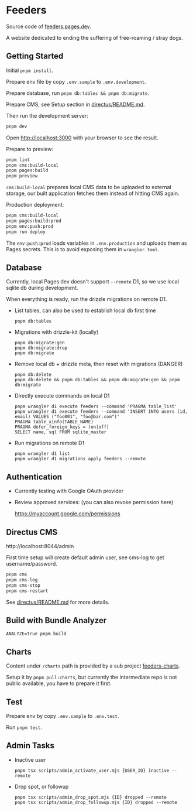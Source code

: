 # Feeders

Source code of [feeders.pages.dev][].

A website dedicated to ending the suffering of free-roaming / stray dogs.


## Getting Started

Initial `pnpm install`.

Prepare env file by copy `.env.sample` to `.env.development`.

Prepare database, run `pnpm db:tables && pnpm db:migrate`.

Prepare CMS, see Setup section in [directus/README.md](directus/README.md#setup).

Then run the development server:

```bash
pnpm dev

```

Open [http://localhost:3000](http://localhost:3000) with your browser to see the result.


Prepare to preview:

```bash
pnpm lint
pnpm cms:build-local
pnpm pages:build
pnpm preview
```

`cms:build-local` prepares local CMS data to be uploaded to external storage,
our built application fetches them instead of hitting CMS again.


Production deployment:

```bash
pnpm cms:build-local
pnpm pages:build:prod
pnpm env:push:prod
pnpm run deploy
```

The `env:push:prod` loads variables in `.env.production` and uploads them as
Pages secrets. This is to avoid exposing them in `wrangler.toml`.


## Database

Currently, local Pages dev doesn't support `--remote` D1, so we use local
sqlite db during development.

When everything is ready, run the drizzle migrations on remote D1.

- List tables, can also be used to establish local db first time

      pnpm db:tables

- Migrations with drizzle-kit (locally)

      pnpm db:migrate:gen
      pnpm db:migrate:drop
      pnpm db:migrate

- Remove local db + drizzle meta, then reset with migrations (DANGER)

      pnpm db:delete
      pnpm db:delete && pnpm db:tables && pnpm db:migrate:gen && pnpm db:migrate

- Directly execute commands on local D1

      pnpm wrangler d1 execute feeders --command 'PRAGMA table_list'
      pnpm wrangler d1 execute feeders --command 'INSERT INTO users (id, email) VALUES ("foo001", "foo@bar.com")'
      PRAGMA table_xinfo(TABLE_NAME)
      PRAGMA defer_foreign_keys = (on|off)
      SELECT name, sql FROM sqlite_master

- Run migrations on remote D1

      pnpm wrangler d1 list
      pnpm wrangler d1 migrations apply feeders --remote


## Authentication

- Currently testing with Google OAuth provider

- Review approved services: (you can also revoke permission here)

  https://myaccount.google.com/permissions


## Directus CMS

http://localhost:8044/admin

First time setup will create default admin user, see cms-log to get username/password.

```bash
pnpm cms
pnpm cms-log
pnpm cms-stop
pnpm cms-restart
```

See [directus/README.md](directus/README.md) for more details.


## Build with Bundle Analyzer

    ANALYZE=true pnpm build


## Charts

Content under `/charts` path is provided by a sub project [feeders-charts][].

Setup it by `pnpm pull:charts`, but currently the intermediate repo is not
public available, you have to prepare it first.


## Test

Prepare env by copy `.env.sample` to `.env.test`.

Run `pnpm test`.


## Admin Tasks

- Inactive user

      pnpm tsx scripts/admin_activate_user.mjs {USER_ID} inactive --remote

- Drop spot, or followup

      pnpm tsx scripts/admin_drop_spot.mjs {ID} dropped --remote
      pnpm tsx scripts/admin_drop_followup.mjs {ID} dropped --remote



[feeders.pages.dev]: https://feeders.pages.dev
[feeders-charts]: https://github.com/bootleq/feeders-charts
